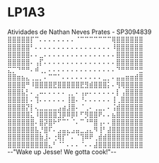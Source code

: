 # LP1A3
Atividades de Nathan Neves Prates - SP3094839
⣿⣿⣿⣿⣿⡏⠉⠄⠄⠄⠄⠄⠄⠄⠄⠈⠉⠉⠉⠉⠉⠉⠉⢿⣿⣿⣿⣿⣿⣿                                    
⣿⣿⣿⣿⣿⠃⠄⠄⠄⠄⠄⠄⠄⠄⠄⠄⠄⠄⠄⠄⠄⠄⠄⠸⣿⣿⣿⣿⣿⣿                                    
⣿⣿⣿⣿⣿⠄⠄⣀⠄⠄⠄⠄⠄⠄⠄⠄⠄⠄⠄⠄⠄⠄⠄⠄⣿⣿⣿⣿⣿⣿                                     
⣿⣿⣿⣿⣿⠄⢠⡏⠄⠄⠄⠄⠄⠄⠄⠄⠄⠄⠄⠄⠄⠄⠄⠄⣿⣿⣿⣿⣿⣿                                     
⣍⡉⠙⠛⠛⠄⠾⢀⡀⠄⠄⠄⠄⠄⠄⠄⠄⠄⠄⠄⠄⠄⠄⠄⠙⠛⠛⠛⠛⣛                                     
⣿⣿⣶⣦⣄⢀⣀⡀⠄⠉⠉⠁⠄⠄⠄⠄⠄⠄⠄⠄⠄⣀⡀⠄⣤⣤⣶⣶⣾⣿                                     
⣿⣿⣿⣿⠛⠸⣿⣿⣿⣿⣟⣿⣿⣿⣿⣿⣟⣻⣾⣿⣿⣿⡅⠄⢻⢿⣿⣿⣿⣿                                     
⣿⣿⣿⣧⡃⠄⢀⠤⠄⠄⠄⠄⠄⢀⡀⠄⢠⡤⠄⠄⠄⠄⠄⠄⡇⢠⣿⣿⣿⣿                                     
⣿⣿⣿⣿⡇⠄⢹⠄⠄⠄⠄⠄⠄⢸⣿⠄⠘⠄⠄⠄⠄⠄⠄⢸⢀⣿⣿⣿⣿⣿                                     
⣿⣿⣿⣿⡝⡇⢄⣀⣀⣀⣀⣠⣴⣸⣿⠄⠈⢀⠄⢀⣀⡀⠄⢨⣾⣿⣿⣿⣿⣿                                     
⣿⣿⣿⣿⣿⣅⠸⣿⣿⣿⣿⣹⡿⠿⡿⠇⠋⡻⣿⣿⠟⠄⠄⣦⣿⣿⣿⣿⣿⣿                                     
⣿⣿⣿⣿⣿⣿⠄⣿⡽⣿⠗⠋⠉⠁⠈⠄⠉⠘⠛⣿⢠⠄⠄⣿⣿⣿⣿⣿⣿⣿                                     
⣿⣿⣿⣿⣿⣿⣧⡘⣿⠏⠄⣠⣤⣄⣠⣤⣀⣠⣄⠻⢸⠃⣼⣿⣿⣿⣿⣿⣿⣿                                     
⣿⣿⣿⣿⣿⣿⣿⣷⣸⠄⢐⢿⡏⠁⠄⠈⢹⠿⠟⢀⣾⣾⣿⣿⣿⣿⣿⣿⣿⣿                                     
⣿⣿⣿⣿⣿⣿⣿⣿⣿⣄⠃⠈⠁⠄⠄⠄⠈⠄⠄⣼⣿⣿⣿⣿⣿⣿⣿⣿⣿⣿                                     
--"Wake up Jesse! We gotta cook!"--
